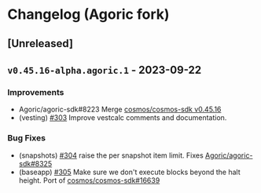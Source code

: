 <!--
Guiding Principles:

Changelogs are for humans, not machines.
There should be an entry for every single version.
The same types of changes should be grouped.
Versions and sections should be linkable.
The latest version comes first.
The release date of each version is displayed.
Mention whether you follow Semantic Versioning.

Usage:

Change log entries are to be added to the Unreleased section under the
appropriate stanza (see below). Each entry should ideally include a tag and
the Github issue reference in the following format:

* (<tag>) \#<issue-number> message

The issue numbers will later be link-ified during the release process so you do
not have to worry about including a link manually, but you can if you wish.

Types of changes (Stanzas):

"Features" for new features.
"Improvements" for changes in existing functionality.
"Deprecated" for soon-to-be removed features.
"Bug Fixes" for any bug fixes.
"Client Breaking" for breaking Protobuf, gRPC and REST routes used by end-users.
"CLI Breaking" for breaking CLI commands.
"API Breaking" for breaking exported APIs used by developers building on SDK.
"State Machine Breaking" for any changes that result in a different AppState given same genesisState and txList.
Ref: https://keepachangelog.com/en/1.0.0/
-->

# Changelog (Agoric fork)

## [Unreleased]

## `v0.45.16-alpha.agoric.1` - 2023-09-22

### Improvements

* Agoric/agoric-sdk#8223 Merge [cosmos/cosmos-sdk v0.45.16](https://github.com/cosmos/cosmos-sdk/releases/tag/v0.45.16)
* (vesting) [#303](https://github.com/agoric-labs/cosmos-sdk/pull/303) Improve vestcalc comments and documentation.

### Bug Fixes

* (snapshots) [#304](https://github.com/agoric-labs/cosmos-sdk/pull/304) raise the per snapshot item limit. Fixes [Agoric/agoric-sdk#8325](https://github.com/Agoric/agoric-sdk/issues/8325)
* (baseapp) [#305](https://github.com/agoric-labs/cosmos-sdk/pull/305) Make sure we don't execute blocks beyond the halt height. Port of [cosmos/cosmos-sdk#16639](https://github.com/cosmos/cosmos-sdk/pull/16639)
